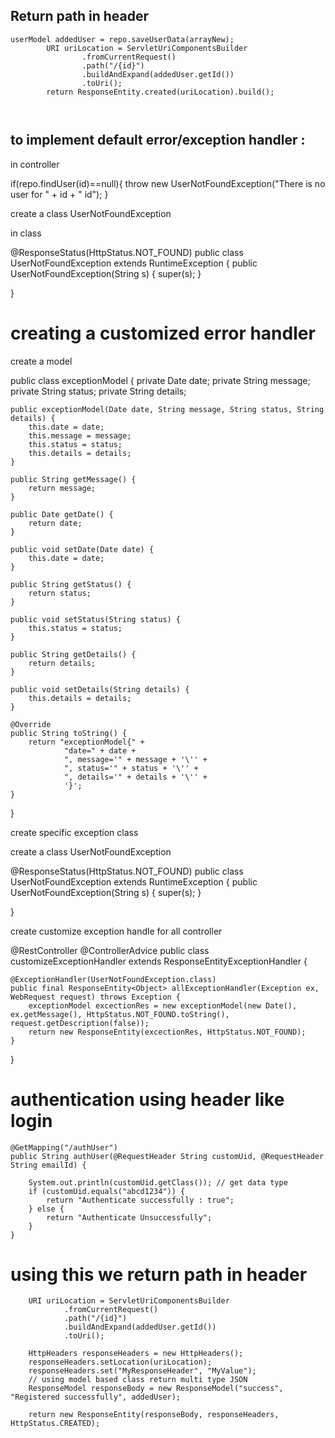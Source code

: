 
## Return path in header
```
userModel addedUser = repo.saveUserData(arrayNew);
        URI uriLocation = ServletUriComponentsBuilder
                .fromCurrentRequest()
                .path("/{id}")
                .buildAndExpand(addedUser.getId())
                .toUri();
        return ResponseEntity.created(uriLocation).build();
        
        
```
## to implement default error/exception handler :

in controller 

if(repo.findUser(id)==null){
            throw new UserNotFoundException("There is no user for " + id + " id");
  }
  
create a class UserNotFoundException

in class 

@ResponseStatus(HttpStatus.NOT_FOUND)
public class UserNotFoundException extends RuntimeException {
    public UserNotFoundException(String s) {
        super(s);
    }

}

# creating a customized error handler

create a model 

public class exceptionModel {
    private Date date;
    private String message;
    private String status;
    private String details;

    public exceptionModel(Date date, String message, String status, String details) {
        this.date = date;
        this.message = message;
        this.status = status;
        this.details = details;
    }

    public String getMessage() {
        return message;
    }

    public Date getDate() {
        return date;
    }

    public void setDate(Date date) {
        this.date = date;
    }

    public String getStatus() {
        return status;
    }

    public void setStatus(String status) {
        this.status = status;
    }

    public String getDetails() {
        return details;
    }

    public void setDetails(String details) {
        this.details = details;
    }

    @Override
    public String toString() {
        return "exceptionModel{" +
                "date=" + date +
                ", message='" + message + '\'' +
                ", status='" + status + '\'' +
                ", details='" + details + '\'' +
                '}';
    }
}


create specific exception class

create a class UserNotFoundException

@ResponseStatus(HttpStatus.NOT_FOUND)
public class UserNotFoundException extends RuntimeException {
    public UserNotFoundException(String s) {
        super(s);
    }

}

create customize exception handle for all controller

@RestController
@ControllerAdvice
public class customizeExceptionHandler extends ResponseEntityExceptionHandler {


    @ExceptionHandler(UserNotFoundException.class)
    public final ResponseEntity<Object> allExceptionHandler(Exception ex, WebRequest request) throws Exception {
        exceptionModel excectionRes = new exceptionModel(new Date(), ex.getMessage(), HttpStatus.NOT_FOUND.toString(), request.getDescription(false));
        return new ResponseEntity(excectionRes, HttpStatus.NOT_FOUND);
    }
}

# authentication using header like login
    @GetMapping("/authUser")
    public String authUser(@RequestHeader String customUid, @RequestHeader String emailId) {

        System.out.println(customUid.getClass()); // get data type
        if (customUid.equals("abcd1234")) {
            return "Authenticate successfully : true";
        } else {
            return "Authenticate Unsuccessfully";
        }
    }
    
    
# using this we return path in header
        URI uriLocation = ServletUriComponentsBuilder
                .fromCurrentRequest()
                .path("/{id}")
                .buildAndExpand(addedUser.getId())
                .toUri();

        HttpHeaders responseHeaders = new HttpHeaders();
        responseHeaders.setLocation(uriLocation);
        responseHeaders.set("MyResponseHeader", "MyValue");
        // using model based class return multi type JSON
        ResponseModel responseBody = new ResponseModel("success", "Registered successfully", addedUser);

        return new ResponseEntity(responseBody, responseHeaders, HttpStatus.CREATED);

